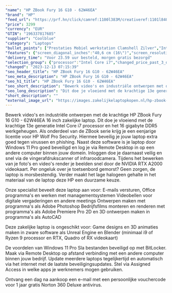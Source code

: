 ```yaml
---
"name": "HP ZBook Fury 16 G10 - 62W46EA"
"brand": "HP"
"feed_url": "https://prf.hn/click/camref:1100l383M/creativeref:1101l84031/destination:https%3A%2F%2Fwww.coolblue.nl%2Fproduct%2F937138"
"price": 3299
"currency": "EUR"
"GTIN": "196337817685"
"supplier": "Coolblue"
"category": "Laptops"
"bullet_points": ["Prestaties Mobiel werkstation Clamshell Zilver","Intel® Core™ i7 i7-13700HX 2,1 GHz","40,6 cm (16\") WUXGA 1920 x 1200 Pixels IPS 16:10","16 GB DDR5-SDRAM 5600 MHz 1 x 16 GB","512 GB SSD","NVIDIA RTX A2000 8 GB Intel® UHD Graphics","Wi-Fi 6E (802.11ax) Ethernet LAN 10,100,1000 Mbit/s Bluetooth 5.3","Lithium-Polymeer (LiPo) 95 Wh 230 W","Windows 11 Pro"]
"features": {"screen_diagonal_inches":"40,6 cm (16\")","screen_resolution":"1920 x 1200 Pixels","processor_family":"Intel® Core™ i7","memory_size":"16 GB","memory_type":"DDR5-SDRAM","total_storage_space":"512 GB","graphics_card":"NVIDIA RTX A2000","graphics_memory_size":"8 GB","operating_system":"Windows 11 Pro","battery_capacity":"95 Wh","width":"363 mm","depth":"250,6 mm","height":"28,6 mm","weight":"2,4 kg"}
"delivery_time": "Voor 23.59 uur besteld, morgen gratis bezorgd"
"selection_group": {"processor":"Intel Core i7","changed_price_past_3_days":false,"product_family":"ZBook Fury"}
"changed": "2023-12-13 07:15:39"
"seo_header_title": "HP ZBook Fury 16 G10 - 62W46EA"
"seo_meta_description": "HP ZBook Fury 16 G10 - 62W46EA"
"seo_h1_title": "HP ZBook Fury 16 G10 - 62W46EA"
"seo_short_description": "Bewerk video's en industriële ontwerpen met de krachtige HP ZBook Fury 16 G10 - 62W46EA 16 inch zakelijke laptop."
"seo_long_description": "Dit doe je vloeiend met de krachtige 13e generatie Intel Core i7 processor en het 16 gigabyte DDR5 werkgeheugen. Als onderdeel van de ZBook serie krijg je een eenjarige licentie voor HP Wolf Pro Security. Hiermee beveilig je jouw laptop extra goed tegen virussen en phishing. Naast deze software is je laptop door Windows 11 Pro goed beveiligd en log je via Remote Desktop in op een andere computer binnen jouw domein. Inloggen doe je daarnaast veilig en snel via de vingerafdrukscanner of infraroodcamera. Tijdens het bewerken van je foto's en video's render je beelden snel door de NVIDIA RTX A2000 videokaart. Per ongeluk over je toetsenbord gemorst? Geen zorgen, de laptop is morsbestendig. Verder maakt het lage halogeen gehalte in het materiaal van de laptop deze HP een duurzame keuze. \r\n\r\nOnze specialist beveelt deze laptop aan voor:\r\nE-mails versturen, Office programma's en werken met managementsystemen\r\nVideobellen voor digitale vergaderingen en andere meetings\r\nOntwerpen maken met programma's als Adobe Photoshop\r\nBedrijfsfilms monteren en renderen met programma's als Adobe Premiere Pro \r\n2D en 3D ontwerpen maken in programma's als AutoCAD\r\n\r\n\r\nDeze zakelijke laptop is ongeschikt voor:\r\nGame designs en 3D animaties maken in zware software als Unreal Engine en Blender (minimaal i9 of Ryzen 9 processor en RTX, Quadro of RX videokaart)\r\n\r\n\r\nDe voordelen van Windows 11 Pro\r\nSla bestanden beveiligd op met BitLocker. \r\nMaak via Remote Desktop op afstand verbinding met een andere computer binnen jouw bedrijf. \r\nUpdate meerdere laptops tegelijkertijd en automatisch via het internet met de laatste beveiligingsupdates. \r\nStel via Assigned Access in welke apps je werknemers mogen gebruiken. \r\n\r\n \r\nOntvang een dag na aankoop een e-mail met een persoonlijke vouchercode voor 1 jaar gratis Norton 360 Deluxe antivirus."
"short_description": ""
"external_image_url": "https://images.zakelijkelaptopkopen.nl/hp-zbook-fury-16-g10-62w46ea.webp"
---
```


Bewerk video's en industriële ontwerpen met de krachtige HP ZBook Fury 16 G10 - 62W46EA 16 inch zakelijke laptop. Dit doe je vloeiend met de krachtige 13e generatie Intel Core i7 processor en het 16 gigabyte DDR5 werkgeheugen. Als onderdeel van de ZBook serie krijg je een eenjarige licentie voor HP Wolf Pro Security. Hiermee beveilig je jouw laptop extra goed tegen virussen en phishing. Naast deze software is je laptop door Windows 11 Pro goed beveiligd en log je via Remote Desktop in op een andere computer binnen jouw domein. Inloggen doe je daarnaast veilig en snel via de vingerafdrukscanner of infraroodcamera. Tijdens het bewerken van je foto's en video's render je beelden snel door de NVIDIA RTX A2000 videokaart. Per ongeluk over je toetsenbord gemorst? Geen zorgen, de laptop is morsbestendig. Verder maakt het lage halogeen gehalte in het materiaal van de laptop deze HP een duurzame keuze.

Onze specialist beveelt deze laptop aan voor:
E-mails versturen, Office programma's en werken met managementsystemen
Videobellen voor digitale vergaderingen en andere meetings
Ontwerpen maken met programma's als Adobe Photoshop
Bedrijfsfilms monteren en renderen met programma's als Adobe Premiere Pro 
2D en 3D ontwerpen maken in programma's als AutoCAD


Deze zakelijke laptop is ongeschikt voor:
Game designs en 3D animaties maken in zware software als Unreal Engine en Blender (minimaal i9 of Ryzen 9 processor en RTX, Quadro of RX videokaart)


De voordelen van Windows 11 Pro
Sla bestanden beveiligd op met BitLocker.
Maak via Remote Desktop op afstand verbinding met een andere computer binnen jouw bedrijf.
Update meerdere laptops tegelijkertijd en automatisch via het internet met de laatste beveiligingsupdates.
Stel via Assigned Access in welke apps je werknemers mogen gebruiken.

 
Ontvang een dag na aankoop een e-mail met een persoonlijke vouchercode voor 1 jaar gratis Norton 360 Deluxe antivirus.